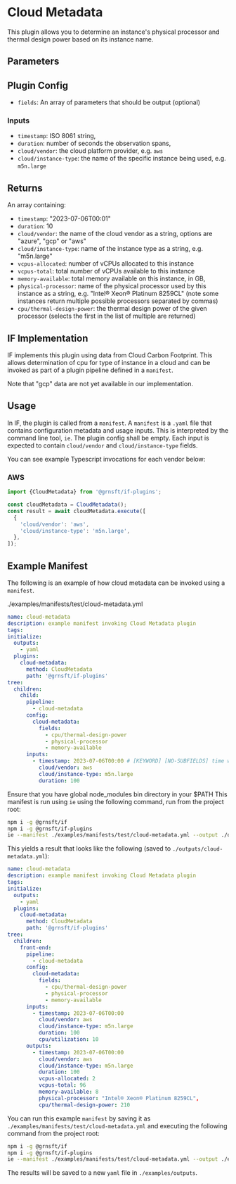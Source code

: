 # Cloud Metadata

This plugin allows you to determine an instance's physical processor and thermal design power based on its instance name.

## Parameters

## Plugin Config

- `fields`: An array of parameters that should be output (optional)

### Inputs

- `timestamp`: ISO 8061 string,
- `duration`: number of seconds the observation spans,
- `cloud/vendor`: the cloud platform provider, e.g. `aws`
- `cloud/instance-type`: the name of the specific instance being used, e.g. `m5n.large`

## Returns

An array containing:

- `timestamp`: "2023-07-06T00:01"
- `duration`: 10
- `cloud/vendor`: the name of the cloud vendor as a string, options are "azure", "gcp" or "aws"
- `cloud/instance-type`: name of the instance type as a string, e.g. "m5n.large"
- `vcpus-allocated`: number of vCPUs allocated to this instance
- `vcpus-total`: total number of vCPUs available to this instance
- `memory-available`: total memory available on this instance, in GB,
- `physical-processor`: name of the physical processor used by this instance as a string, e.g. "Intel® Xeon® Platinum 8259CL" (note some instances return multiple possible processors separated by commas)
- `cpu/thermal-design-power`: the thermal design power of the given processor (selects the first in the list of multiple are returned)

## IF Implementation

IF implements this plugin using data from Cloud Carbon Footprint. This allows determination of cpu for type of instance in a cloud and can be invoked as part of a plugin pipeline defined in a `manifest`.

Note that "gcp" data are not yet available in our implementation.

## Usage

In IF, the plugin is called from a `manifest`. A `manifest` is a `.yaml` file that contains configuration metadata and usage inputs. This is interpreted by the command line tool, `ie`. The plugin config shall be empty. Each input is expected to contain `cloud/vendor` and `cloud/instance-type` fields.

You can see example Typescript invocations for each vendor below:

### AWS

```typescript
import {CloudMetadata} from '@grnsft/if-plugins';

const cloudMetadata = CloudMetadata();
const result = await cloudMetadata.execute([
  {
    'cloud/vendor': 'aws',
    'cloud/instance-type': 'm5n.large',
  },
]);
```

## Example Manifest

The following is an example of how cloud metadata can be invoked using a `manifest`.

./examples/manifests/test/cloud-metadata.yml

```yaml
name: cloud-metadata
description: example manifest invoking Cloud Metadata plugin
tags:
initialize:
  outputs:
    - yaml
  plugins:
    cloud-metadata:
      method: CloudMetadata
      path: '@grnsft/if-plugins'
tree:
  children:
    child:
      pipeline:
        - cloud-metadata
      config:
        cloud-metadata:
          fields:
            - cpu/thermal-design-power
            - physical-processor
            - memory-available
      inputs:
        - timestamp: 2023-07-06T00:00 # [KEYWORD] [NO-SUBFIELDS] time when measurement occurred
          cloud/vendor: aws
          cloud/instance-type: m5n.large
          duration: 100
```

Ensure that you have global node_modules bin directory in your $PATH
This manifest is run using `ie` using the following command, run from
the project root:

```sh
npm i -g @grnsft/if
npm i -g @grnsft/if-plugins
ie --manifest ./examples/manifests/test/cloud-metadata.yml --output ./outputs/cloud-metadata.yml
```

This yields a result that looks like the following (saved to `./outputs/cloud-metadata.yml`):

```yaml
name: cloud-metadata
description: example manifest invoking Cloud Metadata plugin
tags:
initialize:
  outputs:
    - yaml
  plugins:
    cloud-metadata:
      method: CloudMetadata
      path: '@grnsft/if-plugins'
tree:
  children:
    front-end:
      pipeline:
        - cloud-metadata
      config:
        cloud-metadata:
          fields:
            - cpu/thermal-design-power
            - physical-processor
            - memory-available
      inputs:
        - timestamp: 2023-07-06T00:00
          cloud/vendor: aws
          cloud/instance-type: m5n.large
          duration: 100
          cpu/utilization: 10
      outputs:
        - timestamp: 2023-07-06T00:00
          cloud/vendor: aws
          cloud/instance-type: m5n.large
          duration: 100
          vcpus-allocated: 2
          vcpus-total: 96
          memory-available: 8
          physical-processor: "Intel® Xeon® Platinum 8259CL",
          cpu/thermal-design-power: 210
```

You can run this example `manifest` by saving it as `./examples/manifests/test/cloud-metadata.yml` and executing the following command from the project root:

```sh
npm i -g @grnsft/if
npm i -g @grnsft/if-plugins
ie --manifest ./examples/manifests/test/cloud-metadata.yml --output ./examples/outputs/cloud-metadata
```

The results will be saved to a new `yaml` file in `./examples/outputs`.

